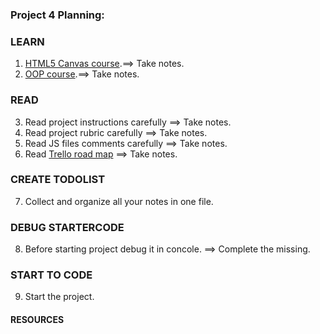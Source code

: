 ### Project 4 Planning:

### LEARN
  1. [HTML5 Canvas course](https://classroom.udacity.com/courses/ud292).==> Take notes.
  2. [OOP course](https://classroom.udacity.com/courses/ud292).==> Take notes.

### READ
  3. Read project instructions carefully ==> Take notes.
  4. Read project rubric carefully ==> Take notes.
  5. Read JS files comments carefully ==> Take notes.
  6. Read [Trello road map](https://trello.com/invite/b/LhvG0w4X/9e52a4aef1a6e131196d435915bfcf42/fend-help-board) ==> Take notes.
    
### CREATE TODOLIST
  7. Collect and organize all your notes in one file.
  
### DEBUG STARTERCODE
  8. Before starting project debug it in concole. ==> Complete the missing.

### START TO CODE  
  9. Start the project.
  
#### RESOURCES
